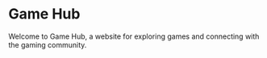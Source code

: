 # Game Hub

Welcome to Game Hub, a website for exploring games and connecting with the gaming community.
